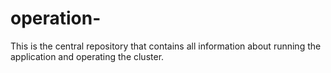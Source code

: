 # operation-
This is the central repository that contains all information about running the application and operating the cluster.
